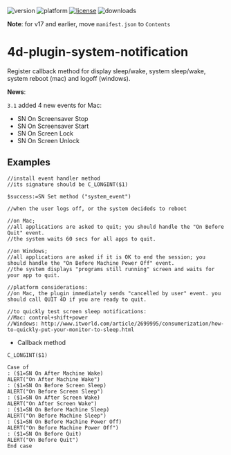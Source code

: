 ![version](https://img.shields.io/badge/version-17%2B-3E8B93)
![platform](https://img.shields.io/static/v1?label=platform&message=mac-intel%20|%20mac-arm%20|%20win-64&color=blue)
[![license](https://img.shields.io/github/license/miyako/4d-plugin-system-notification)](LICENSE)
![downloads](https://img.shields.io/github/downloads/miyako/4d-plugin-system-notification/total)

**Note**: for v17 and earlier, move `manifest.json` to `Contents`

# 4d-plugin-system-notification
Register callback method for display sleep/wake, system sleep/wake, system reboot (mac) and logoff (windows).

**News**: 

``3.1`` added 4 new events for Mac:

* SN On Screensaver Stop
* SN On Screensaver Start
* SN On Screen Lock
* SN On Screen Unlock

## Examples

```
//install event handler method
//its signature should be C_LONGINT($1)

$success:=SN Set method ("system_event")

//when the user logs off, or the system decideds to reboot

//on Mac;
//all applications are asked to quit; you should handle the "On Before Quit" event.
//the system waits 60 secs for all apps to quit.

//on Windows;
//all applications are asked if it is OK to end the session; you should handle the "On Before Machine Power Off" event.
//the system displays "programs still running" screen and waits for your app to quit.

//platform considerations:
//on Mac, the plugin immediately sends "cancelled by user" event. you should call QUIT 4D if you are ready to quit.

//to quickly test screen sleep notifications:
//Mac: control+shift+power
//Windows: http://www.itworld.com/article/2699995/consumerization/how-to-quickly-put-your-monitor-to-sleep.html
```
  
* Callback method

```
C_LONGINT($1)

Case of 
: ($1=SN On After Machine Wake)
ALERT("On After Machine Wake")
: ($1=SN On Before Screen Sleep)
ALERT("On Before Screen Sleep")
: ($1=SN On After Screen Wake)
ALERT("On After Screen Wake")
: ($1=SN On Before Machine Sleep)
ALERT("On Before Machine Sleep")
: ($1=SN On Before Machine Power Off)
ALERT("On Before Machine Power Off")
: ($1=SN On Before Quit)
ALERT("On Before Quit")
End case 
```
